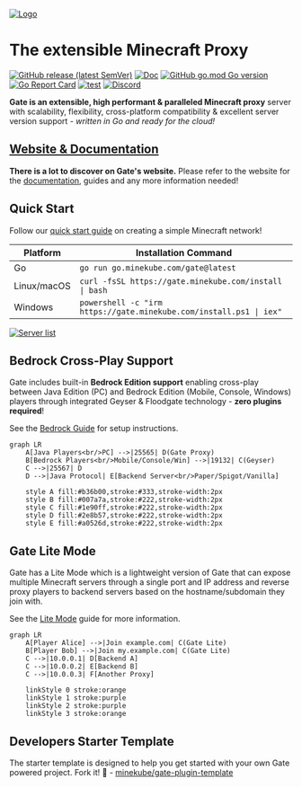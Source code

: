 [![Logo](.web/docs/public/og-image.png)](https://gate.minekube.com)

# The extensible Minecraft Proxy

[![GitHub release (latest SemVer)](https://img.shields.io/github/v/release/minekube/gate?sort=semver)](https://github.com/minekube/gate/releases)
[![Doc](https://img.shields.io/badge/go.dev-reference-007d9c?logo=go)](https://pkg.go.dev/go.minekube.com/gate)
[![GitHub go.mod Go version](https://img.shields.io/github/go-mod/go-version/minekube/gate?logo=go)](https://golang.org/doc/devel/release.html)
[![Go Report Card](https://goreportcard.com/badge/go.minekube.com/gate)](https://goreportcard.com/report/go.minekube.com/gate)
[![test](https://github.com/minekube/gate/workflows/ci/badge.svg)](https://github.com/minekube/gate/actions)
[![Discord](https://img.shields.io/discord/633708750032863232?logo=discord)](https://discord.gg/6vMDqWE)

**Gate is an extensible, high performant & paralleled
Minecraft proxy** server with scalability, flexibility,
cross-platform compatibility & excellent server version support -
_written in Go and ready for the cloud!_

## [Website & Documentation](https://gate.minekube.com)

**There is a lot to discover on Gate's website.**
Please refer to the website for the [documentation](https://gate.minekube.com),
guides and any more information needed!

## Quick Start

Follow our [quick start guide](https://gate.minekube.com/guide/quick-start/) on creating a simple Minecraft network!

| Platform    | Installation Command                                               |
| ----------- | ------------------------------------------------------------------ |
| Go          | `go run go.minekube.com/gate@latest`                               |
| Linux/macOS | `curl -fsSL https://gate.minekube.com/install \| bash`             |
| Windows     | `powershell -c "irm https://gate.minekube.com/install.ps1 \| iex"` |

[![Server list](.web/docs/images/server-list.png)](https://gate.minekube.com)

## Bedrock Cross-Play Support

Gate includes built-in **Bedrock Edition support** enabling cross-play between
Java Edition (PC) and Bedrock Edition (Mobile, Console, Windows) players
through integrated Geyser & Floodgate technology - **zero plugins required**!

See the [Bedrock Guide](https://gate.minekube.com/guide/bedrock/) for setup instructions.

```mermaid
graph LR
    A[Java Players<br/>PC] -->|25565| D(Gate Proxy)
    B[Bedrock Players<br/>Mobile/Console/Win] -->|19132| C(Geyser)
    C -->|25567| D
    D -->|Java Protocol| E[Backend Server<br/>Paper/Spigot/Vanilla]

    style A fill:#b36b00,stroke:#333,stroke-width:2px
    style B fill:#007a7a,stroke:#222,stroke-width:2px
    style C fill:#1e90ff,stroke:#222,stroke-width:2px
    style D fill:#2e8b57,stroke:#222,stroke-width:2px
    style E fill:#a0526d,stroke:#222,stroke-width:2px
```

## Gate Lite Mode

Gate has a Lite Mode which is a lightweight version of Gate that can expose
multiple Minecraft servers through a single port and IP address and reverse proxy
players to backend servers based on the hostname/subdomain they join with.

See the [Lite Mode](https://gate.minekube.com/guide/lite/) guide for more information.

```mermaid
graph LR
    A[Player Alice] -->|Join example.com| C(Gate Lite)
    B[Player Bob] -->|Join my.example.com| C(Gate Lite)
    C -->|10.0.0.1| D[Backend A]
    C -->|10.0.0.2| E[Backend B]
    C -->|10.0.0.3| F[Another Proxy]

    linkStyle 0 stroke:orange
    linkStyle 1 stroke:purple
    linkStyle 2 stroke:purple
    linkStyle 3 stroke:orange
```

## Developers Starter Template

The starter template is designed to help you get started with your own Gate powered project.
Fork it! 🚀 - [minekube/gate-plugin-template](https://github.com/minekube/gate-plugin-template)
